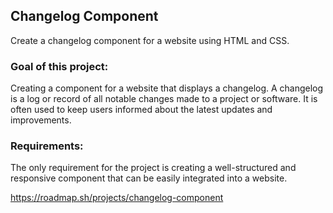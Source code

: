 <h2>Changelog Component</h2>
<p>Create a changelog component for a website using HTML and CSS.</p>

<h3>Goal of this project:</h3>
<p>Creating a component for a website that displays a changelog. A changelog is a log or record of all notable changes made to a project or software. It is often used to keep users informed about the latest updates and improvements.</p>

<h3>Requirements:</h3>

<p>The only requirement for the project is creating a well-structured and responsive component that can be easily integrated into a website.</p>

https://roadmap.sh/projects/changelog-component